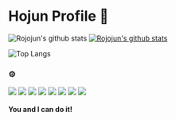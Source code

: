 # Hojun Profile 🤞
![Rojojun's github stats](https://github-readme-stats.vercel.app/api?username=Rojojun&show_icons=true&theme=tokyonight) [![Rojojun's github stats](https://github-readme-stats.vercel.app/api/top-langs/?username=Rojojun&show_icons=true&hide_border=true&title_color=004386&icon_color=004386&layout=compact)](https://github.com/Rojojun)

![Top Langs](https://github-readme-stats.vercel.app/api/top-langs/?username=rojojun&layout=compact)


### ⚙️
<img src="https://img.shields.io/badge/java-c01818?style=for-the-badge&logo=coffeescript&logoColor=white"> <img src="https://img.shields.io/badge/html5-E34F26?style=for-the-badge&logo=html5&logoColor=white"> <img src="https://img.shields.io/badge/css3-1572B6?style=for-the-badge&logo=css3&logoColor=black"> <img src="https://img.shields.io/badge/JavaScript-F7DF1E?style=for-the-badge&logo=javascript&logoColor=black"> <img src="https://img.shields.io/badge/spring boot-6DB33f?style=for-the-badge&logo=springboot&logoColor=white"> <img src="https://img.shields.io/badge/spring security-6db33f?style=for-the-badge&logo=springsecurity&logoColor=white"> <img src="https://img.shields.io/badge/mysql-4479a1?style=for-the-badge&logo=mysql&logoColor=white"> <img src="https://img.shields.io/badge/react-61DAFB?style=for-the-badge&logo=react&logoColor=black">
<br />
<br />
<strong>You and I can do it!

